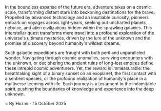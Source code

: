 
In the boundless expanse of the future era, adventure takes on a cosmic scale, transforming distant stars into beckoning destinations for the brave. Propelled by advanced technology and an insatiable curiosity, pioneers embark on voyages across light-years, seeking out uncharted planets, nebulae, and alien civilizations hidden within the sprawling galaxies. This interstellar quest transforms mere travel into a profound exploration of the universe's ultimate mysteries, driven by the lure of the unknown and the promise of discovery beyond humanity's wildest dreams.

Such galactic expeditions are fraught with both peril and unparalleled wonder. Navigating through cosmic anomalies, surviving encounters with the unknown, or deciphering the ancient ruins of long-lost empires define these intrepid cosmic adventurers. Yet, the reward is immeasurable: the breathtaking sight of a binary sunset on an exoplanet, the first contact with a sentient species, or the profound realization of humanity's place in a multiverse teeming with life. Each journey is a testament to the indomitable spirit, pushing the boundaries of knowledge and experience into the deep unknown.

~ By Hozmi - 15 October 2025

